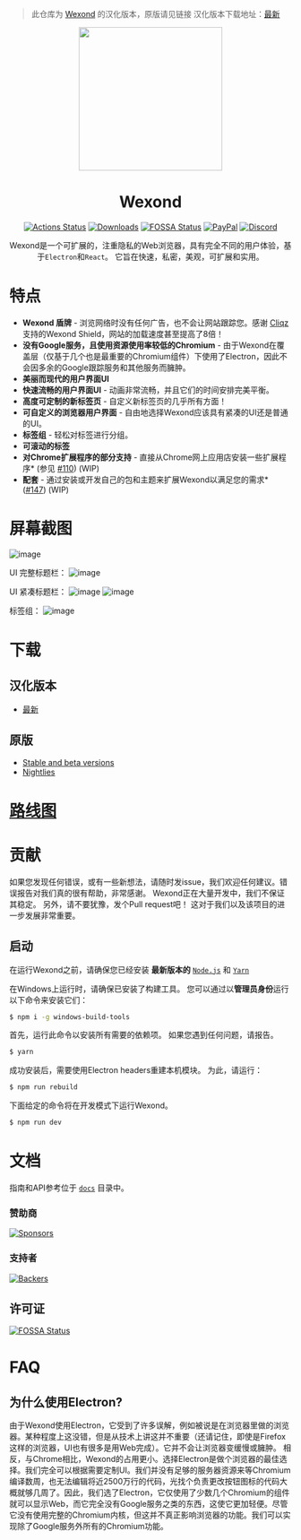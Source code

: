 > 此仓库为 [Wexond](https://github.com/wexond/desktop) 的汉化版本，原版请见链接
> 汉化版本下载地址：[最新](https://github.com/Tim-Paik/desktop/releases)

<p align="center">
  <a href="https://wexond.net"><img src="static/icons/icon.png" width="256"></a>
</p>

<div align="center">
  <h1>Wexond</h1>

[![Actions Status](https://github.com/wexond/desktop/workflows/Build/badge.svg)](https://github.com/wexond/desktop/actions)
[![Downloads](https://img.shields.io/github/downloads/wexond/desktop/total.svg?style=flat-square)](https://github.com/wexond/desktop/releases)
[![FOSSA Status](https://app.fossa.io/api/projects/git%2Bgithub.com%2Fwexond%2Fwexond.svg?type=shield)](https://app.fossa.io/projects/git%2Bgithub.com%2Fwexond%2Fwexond?ref=badge_shield)
[![PayPal](https://img.shields.io/badge/PayPal-Donate-brightgreen?style=flat-square)](https://www.paypal.com/cgi-bin/webscr?cmd=_s-xclick&hosted_button_id=VCPPFUAL4R6M6&source=url)
[![Discord](https://discordapp.com/api/guilds/307605794680209409/widget.png?style=shield)](https://discord.gg/P7Vn4VX)

Wexond是一个可扩展的，注重隐私的Web浏览器，具有完全不同的用户体验，基于`Electron`和`React`。 它旨在快速，私密，美观，可扩展和实用。

</div>

# 特点

- **Wexond 盾牌** - 浏览网络时没有任何广告，也不会让网站跟踪您。感谢 [Cliqz](https://github.com/cliqz-oss/adblocker)支持的Wexond Shield，网站的加载速度甚至提高了8倍！
- **没有Google服务，且使用资源使用率较低的Chromium** - 由于Wexond在覆盖层（仅基于几个也是最重要的Chromium组件）下使用了Electron，因此不会因多余的Google跟踪服务和其他服务而臃肿。
- **美丽而现代的用户界面UI**
- **快速流畅的用户界面UI** - 动画非常流畅，并且它们的时间安排完美平衡。
- **高度可定制的新标签页** - 自定义新标签页的几乎所有方面！
- **可自定义的浏览器用户界面** - 自由地选择Wexond应该具有紧凑的UI还是普通的UI。
- **标签组** - 轻松对标签进行分组。
- **可滚动的标签**
- **对Chrome扩展程序的部分支持** - 直接从Chrome网上应用店安装一些扩展程序\* (参见 [#110](https://github.com/wexond/wexond/issues/110)) (WIP)
- **配套** - 通过安装或开发自己的包和主题来扩展Wexond以满足您的需求\* ([#147](https://github.com/wexond/wexond/issues/147)) (WIP)

# 屏幕截图

![image](https://user-images.githubusercontent.com/49786711/90972426-7f57f480-e54b-11ea-9df3-d9bdeeb86e94.png)

UI 完整标题栏：
![image](https://user-images.githubusercontent.com/49786711/90972429-8b43b680-e54b-11ea-8dc3-629c7c556577.png)

UI 紧凑标题栏：
![image](https://user-images.githubusercontent.com/49786711/90972430-8c74e380-e54b-11ea-983b-d3497bbd27d7.png)
![image](https://user-images.githubusercontent.com/49786711/90972480-ef667a80-e54b-11ea-82ec-3be4736e42f5.png)

标签组：
![image](https://user-images.githubusercontent.com/49786711/90972431-8da61080-e54b-11ea-949c-cda1c532648c.png)

# 下载

## 汉化版本
- [最新](https://github.com/Tim-Paik/desktop/releases)

## 原版
- [Stable and beta versions](https://github.com/wexond/desktop/releases)
- [Nightlies](https://github.com/wexond/desktop-nightly/releases)

# [路线图](https://github.com/wexond/wexond/projects)

# 贡献

如果您发现任何错误，或有一些新想法，请随时发issue，我们欢迎任何建议。错误报告对我们真的很有帮助，非常感谢。 Wexond正在大量开发中，我们不保证其稳定。 另外，请不要犹豫，发个Pull request吧！ 这对于我们以及该项目的进一步发展非常重要。

## 启动

在运行Wexond之前，请确保您已经安装 **最新版本的** [`Node.js`](https://nodejs.org/en/) 和 [`Yarn`](https://classic.yarnpkg.com/en/docs/install/#windows-stable)

在Windows上运行时，请确保已安装了构建工具。 您可以通过以**管理员身份**运行以下命令来安装它们：

```bash
$ npm i -g windows-build-tools
```

首先，运行此命令以安装所有需要的依赖项。 如果您遇到任何问题，请报告。

```bash
$ yarn
```

成功安装后，需要使用Electron headers重建本机模块。 为此，请运行：

```bash
$ npm run rebuild
```

下面给定的命令将在开发模式下运行Wexond。

```bash
$ npm run dev
```

# 文档

指南和API参考位于 [`docs`](docs) 目录中。

### 赞助商

[![Sponsors](https://opencollective.com/wexond/tiers/sponsor.svg?avatarHeight=48)](https://opencollective.com/wexond)

### 支持者

[![Backers](https://opencollective.com/wexond/tiers/backer.svg?avatarHeight=48)](https://opencollective.com/wexond)

## 许可证

[![FOSSA Status](https://app.fossa.io/api/projects/git%2Bgithub.com%2Fwexond%2Fwexond.svg?type=large)](https://app.fossa.io/projects/git%2Bgithub.com%2Fwexond%2Fwexond?ref=badge_large)

# FAQ

## 为什么使用Electron?

由于Wexond使用Electron，它受到了许多误解，例如被说是在浏览器里做的浏览器。某种程度上这没错，但是从技术上讲这并不重要（还请记住，即使是Firefox这样的浏览器，UI也有很多是用Web完成）。它并不会让浏览器变缓慢或臃肿。 相反，与Chrome相比，Wexond的占用更小。选择Electron是做个浏览器的最佳选择。我们完全可以根据需要定制UI。我们并没有足够的服务器资源来等Chromium编译数周，也无法编辑将近2500万行的代码，光找个负责更改按钮图标的代码大概就够几周了。因此，我们选了Electron，它仅使用了少数几个Chromium的组件就可以显示Web，而它完全没有Google服务之类的东西，这使它更加轻便。尽管它没有使用完整的Chromium内核，但这并不真正影响浏览器的功能。我们可以实现除了Google服务外所有的Chromium功能。

